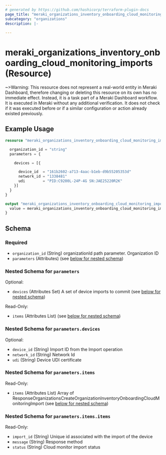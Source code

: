 ```yaml
---
# generated by https://github.com/hashicorp/terraform-plugin-docs
page_title: "meraki_organizations_inventory_onboarding_cloud_monitoring_imports Resource - terraform-provider-meraki"
subcategory: "organizations"
description: |-
  
---
```


# meraki_organizations_inventory_onboarding_cloud_monitoring_imports (Resource)





~>Warning: This resource does not represent a real-world entity in Meraki Dashboard, therefore changing or deleting this resource on its own has no immediate effect. Instead, it is a task part of a Meraki Dashboard workflow. It is executed in Meraki without any additional verification. It does not check if it was executed before or if a similar configuration or action 
already existed previously.


## Example Usage

```terraform
resource "meraki_organizations_inventory_onboarding_cloud_monitoring_imports" "example" {

  organization_id = "string"
  parameters = {

    devices = [{

      device_id  = "161b2602-a713-4aac-b1eb-d9b55205353d"
      network_id = "1338481"
      udi        = "PID:C9200L-24P-4G SN:JAE25220R2K"
    }]
  }
}

output "meraki_organizations_inventory_onboarding_cloud_monitoring_imports_example" {
  value = meraki_organizations_inventory_onboarding_cloud_monitoring_imports.example
}
```

<!-- schema generated by tfplugindocs -->
## Schema

### Required

- `organization_id` (String) organizationId path parameter. Organization ID
- `parameters` (Attributes) (see [below for nested schema](#nestedatt--parameters))

<a id="nestedatt--parameters"></a>
### Nested Schema for `parameters`

Optional:

- `devices` (Attributes Set) A set of device imports to commit (see [below for nested schema](#nestedatt--parameters--devices))

Read-Only:

- `items` (Attributes List) (see [below for nested schema](#nestedatt--parameters--items))

<a id="nestedatt--parameters--devices"></a>
### Nested Schema for `parameters.devices`

Optional:

- `device_id` (String) Import ID from the Import operation
- `network_id` (String) Network Id
- `udi` (String) Device UDI certificate


<a id="nestedatt--parameters--items"></a>
### Nested Schema for `parameters.items`

Read-Only:

- `items` (Attributes List) Array of ResponseOrganizationsCreateOrganizationInventoryOnboardingCloudMonitoringImport (see [below for nested schema](#nestedatt--parameters--items--items))

<a id="nestedatt--parameters--items--items"></a>
### Nested Schema for `parameters.items.items`

Read-Only:

- `import_id` (String) Unique id associated with the import of the device
- `message` (String) Response method
- `status` (String) Cloud monitor import status
